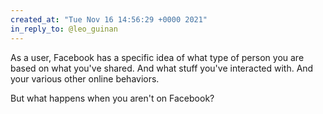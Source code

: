 ```yaml
---
created_at: "Tue Nov 16 14:56:29 +0000 2021"
in_reply_to: @leo_guinan
---
```


As a user, Facebook has a specific idea of what type of person you are based on what you've shared. And what stuff you've interacted with. And your various other online behaviors.

But what happens when you aren't on Facebook?